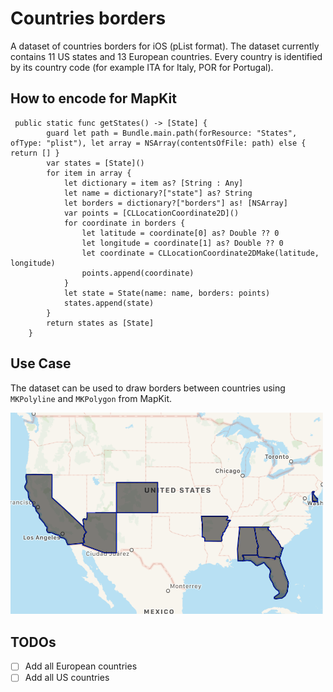 # Countries borders
A dataset of countries borders for iOS (pList format). The dataset currently contains 11 US states and 13 European countries. Every country is identified by its country code (for example ITA for Italy, POR for Portugal).

## How to encode for MapKit
```
 public static func getStates() -> [State] {
        guard let path = Bundle.main.path(forResource: "States", ofType: "plist"), let array = NSArray(contentsOfFile: path) else { return [] }
        var states = [State]()
        for item in array {
            let dictionary = item as? [String : Any]
            let name = dictionary?["state"] as? String
            let borders = dictionary?["borders"] as! [NSArray]
            var points = [CLLocationCoordinate2D]()
            for coordinate in borders {
                let latitude = coordinate[0] as? Double ?? 0
                let longitude = coordinate[1] as? Double ?? 0
                let coordinate = CLLocationCoordinate2DMake(latitude, longitude)
                points.append(coordinate)
            }
            let state = State(name: name, borders: points)
            states.append(state)
        }
        return states as [State]
    }
 ```
 ## Use Case
 The dataset can be used to draw borders between countries using `MKPolyline` and `MKPolygon` from MapKit.
 
 <img src="countries.png" width="500">
 
 ## TODOs
 - [ ] Add all European countries
 - [ ] Add all US countries
